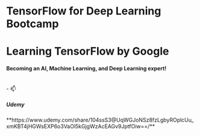 # TensorFlow for Deep Learning Bootcamp
<h1>Learning TensorFlow by Google</h1>
 <h4> Becoming an AI, Machine Learning, and Deep Learning expert!</h4>
<br>
- 📫 <h5>Udemy</h5> **https://www.udemy.com/share/104ssS3@UqWGJoNSz8fzLgbyROplcUu_xmKBT4jHGWsEXP6o3VaOl5kGjgWzAcEAGv9JptfOiw==/**
